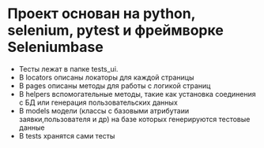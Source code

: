 # Проект основан на python, selenium, pytest и фреймворке Seleniumbase
* Тесты лежат в папке tests_ui.
* В locators описаны локаторы для каждой страницы
* В pages описаны методы для работы с логикой страниц
* В helpers вспомогательные методы, такие как установка соединения с БД или генерация пользовательских данных
* В models модели (классы с базовыми атрибутаии заявки,пользователя и др) на базе которых генерируются тестовые данные
* В tests хранятся сами тесты 
